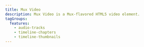 ```yaml
---
title: Mux Video
description: Mux Video is a Mux-flavored HTML5 video element.
tagGroups:
  features:
    - audio-tracks
    - timeline-chapters
    - timeline-thumbnails
---
```

